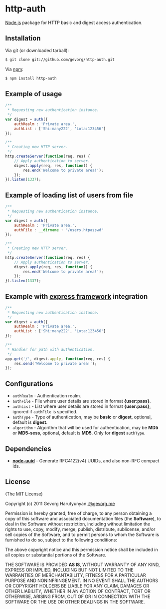 # http-auth
[Node.js](http://nodejs.org/) package for HTTP basic and digest access authentication.

## Installation

Via git (or downloaded tarball):

```bash
$ git clone git://github.com/gevorg/http-auth.git
```
Via [npm](http://npmjs.org/):

```bash
$ npm install http-auth
```	
## Example of usage
```javascript
/**
 * Requesting new authentication instance.
 */
var digest = auth({
	authRealm : 'Private area.',
	authList : ['Shi:many222', 'Lota:123456']
});

/**
 * Creating new HTTP server.
 */
http.createServer(function(req, res) {
	// Apply authentication to server.
	digest.apply(req, res, function() {
		res.end('Welcome to private area!');
	});
}).listen(1337);
```
## Example of loading list of users from file
```javascript	
/**
 * Requesting new authentication instance.
 */
var digest = auth({
	authRealm : 'Private area.',
	authFile : __dirname + "/users.htpasswd"
});

/**
 * Creating new HTTP server.
 */
http.createServer(function(req, res) {
	// Apply authentication to server.
	digest.apply(req, res, function() {
		res.end('Welcome to private area!');
	});
}).listen(1337);
```	
## Example with [express framework](http://expressjs.com/) integration
```javascript
/**
 * Requesting new authentication instance.
 */
var digest = auth({
	authRealm : 'Private area.',
	authList : ['Shi:many222', 'Lota:123456']
});

/**
 * Handler for path with authentication.
 */
app.get('/', digest.apply, function(req, res) {
	res.send('Welcome to private area!');
});
```
## Configurations

 - `authRealm` - Authentication realm.
 - `authFile` - File where user details are stored in format **{user:pass}**.
 - `authList` - List where user details are stored in format **{user:pass}**, ignored if `authFile` is specified.
 - `authType` - Type of authentication, may be **basic** or **digest**, optional, default is **digest**.
 - `algorithm` - Algorithm that will be used for authentication, may be **MD5** or **MD5-sess**, optional, default is **MD5**. Only for **digest** `authType`.

## Dependencies

 - **[node-uuid](https://github.com/broofa/node-uuid/)** - Generate RFC4122(v4) UUIDs, and also non-RFC compact ids.

## License

(The MIT License)

Copyright (c) 2011 Gevorg Harutyunyan <i@gevorg.me>

Permission is hereby granted, free of charge, to any person obtaining a copy of this software and associated documentation files (the **Software**), to deal in the Software without restriction, including without limitation the rights to use, copy, modify, merge, publish, distribute, sublicense, and/or sell copies of the Software, and to permit persons to whom the Software is furnished to do so, subject to the following conditions:

The above copyright notice and this permission notice shall be included in all copies or substantial portions of the Software.

THE SOFTWARE IS PROVIDED **AS IS**, WITHOUT WARRANTY OF ANY KIND, EXPRESS OR IMPLIED, INCLUDING BUT NOT LIMITED TO THE WARRANTIES OF MERCHANTABILITY, FITNESS FOR A PARTICULAR PURPOSE AND NONINFRINGEMENT. IN NO EVENT SHALL THE AUTHORS OR COPYRIGHT HOLDERS BE LIABLE FOR ANY CLAIM, DAMAGES OR OTHER LIABILITY, WHETHER IN AN ACTION OF CONTRACT, TORT OR OTHERWISE, ARISING FROM, OUT OF OR IN CONNECTION WITH THE SOFTWARE OR THE USE OR OTHER DEALINGS IN THE SOFTWARE.